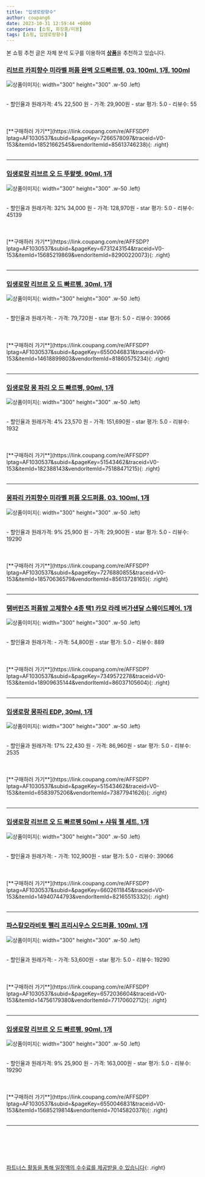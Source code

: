 ```yaml
---
title: "입생로랑향수"
author: coupang6
date: 2023-10-31 12:59:44 +0800
categories: [쇼핑, 화장품/미용]
tags: [쇼핑, 입생로랑향수]
---
```


본 쇼핑 추천 글은 자체 분석 도구를 이용하여 [**상품**](https://link.coupang.com/a/bao1ui)을 추천하고 있습니다.

### [리브르 카피향수 미라벨 퍼퓸 완벽 오드빠르펭, 03. 100ml, 1개, 100ml](https://link.coupang.com/re/AFFSDP?lptag=AF1030537&subid=&pageKey=7266578097&traceid=V0-153&itemId=18521662545&vendorItemId=85613746238)

![상품이미지](https://thumbnail6.coupangcdn.com/thumbnails/remote/230x230ex/image/vendor_inventory/dd1b/99acc93a20d5e4bf683685c14903d9553c47088cea6f5d167158682400d1.png){: width="300" height="300" .w-50 .left}


<br>
- 할인율과 원래가격: 4%  22,500   원
- 가격: 29,900원
- star 평가: 5.0
- 리뷰수: 55
<br>
<br>
<br>
<br>
[**구매하러 가기**](https://link.coupang.com/re/AFFSDP?lptag=AF1030537&subid=&pageKey=7266578097&traceid=V0-153&itemId=18521662545&vendorItemId=85613746238){: .right}
<br>
<br>

---

### [입생로랑 리브르 오 드 뚜왈렛, 90ml, 1개](https://link.coupang.com/re/AFFSDP?lptag=AF1030537&subid=&pageKey=6731243154&traceid=V0-153&itemId=15685219869&vendorItemId=82900220073)

![상품이미지](https://thumbnail7.coupangcdn.com/thumbnails/remote/230x230ex/image/vendor_inventory/061b/9076a3f54e179d46da6783a5ab239a3706defd4b8196b871f953f1996fd3.jpg){: width="300" height="300" .w-50 .left}


<br>
- 할인율과 원래가격: 32%  34,000   원
- 가격: 128,970원
- star 평가: 5.0
- 리뷰수: 45139
<br>
<br>
<br>
<br>
[**구매하러 가기**](https://link.coupang.com/re/AFFSDP?lptag=AF1030537&subid=&pageKey=6731243154&traceid=V0-153&itemId=15685219869&vendorItemId=82900220073){: .right}
<br>
<br>

---

### [입생로랑 리브르 오 드 빠르펭, 30ml, 1개](https://link.coupang.com/re/AFFSDP?lptag=AF1030537&subid=&pageKey=6550046831&traceid=V0-153&itemId=14618899803&vendorItemId=81860575234)

![상품이미지](https://thumbnail8.coupangcdn.com/thumbnails/remote/230x230ex/image/vendor_inventory/a9d7/015b8296d7b447d1705bc578bec346c16180a489eeece880ff7974b8d1ba.png){: width="300" height="300" .w-50 .left}


<br>
- 할인율과 원래가격: 
- 가격: 79,720원
- star 평가: 5.0
- 리뷰수: 39066
<br>
<br>
<br>
<br>
[**구매하러 가기**](https://link.coupang.com/re/AFFSDP?lptag=AF1030537&subid=&pageKey=6550046831&traceid=V0-153&itemId=14618899803&vendorItemId=81860575234){: .right}
<br>
<br>

---

### [입생로랑 몽 파리 오 드 빠르펭, 90ml, 1개](https://link.coupang.com/re/AFFSDP?lptag=AF1030537&subid=&pageKey=51543462&traceid=V0-153&itemId=182388143&vendorItemId=75188471215)

![상품이미지](https://thumbnail10.coupangcdn.com/thumbnails/remote/230x230ex/image/vendor_inventory/941e/ea9d41e7f6b5c456778e7df3882b53995609130fd2d2b695dbe22e6f6e02.jpg){: width="300" height="300" .w-50 .left}


<br>
- 할인율과 원래가격: 4%  23,570   원
- 가격: 151,690원
- star 평가: 5.0
- 리뷰수: 1932
<br>
<br>
<br>
<br>
[**구매하러 가기**](https://link.coupang.com/re/AFFSDP?lptag=AF1030537&subid=&pageKey=51543462&traceid=V0-153&itemId=182388143&vendorItemId=75188471215){: .right}
<br>
<br>

---

### [몽파리 카피향수 미라벨 퍼퓸 오드퍼퓸, 03. 100ml, 1개](https://link.coupang.com/re/AFFSDP?lptag=AF1030537&subid=&pageKey=7276880855&traceid=V0-153&itemId=18570636579&vendorItemId=85613728165)

![상품이미지](https://thumbnail9.coupangcdn.com/thumbnails/remote/230x230ex/image/vendor_inventory/6f60/9d1169f1cbfd5d18491d825a4d9e74289950f3b77216807036db80339965.png){: width="300" height="300" .w-50 .left}


<br>
- 할인율과 원래가격: 9%  25,900   원
- 가격: 29,900원
- star 평가: 5.0
- 리뷰수: 19290
<br>
<br>
<br>
<br>
[**구매하러 가기**](https://link.coupang.com/re/AFFSDP?lptag=AF1030537&subid=&pageKey=7276880855&traceid=V0-153&itemId=18570636579&vendorItemId=85613728165){: .right}
<br>
<br>

---

### [탬버린즈 퍼퓸밤 고체향수 4종 택1 카모 라레 버가샌달 스웨이드페어, 1개](https://link.coupang.com/re/AFFSDP?lptag=AF1030537&subid=&pageKey=7349572278&traceid=V0-153&itemId=18909635144&vendorItemId=86037105604)

![상품이미지](https://thumbnail7.coupangcdn.com/thumbnails/remote/230x230ex/image/vendor_inventory/4b4a/f53d54e51d52ac61a2f96e64123a06d6d0fe91fbb5d206d54295c3c4c407.jpg){: width="300" height="300" .w-50 .left}


<br>
- 할인율과 원래가격: 
- 가격: 54,800원
- star 평가: 5.0
- 리뷰수: 889
<br>
<br>
<br>
<br>
[**구매하러 가기**](https://link.coupang.com/re/AFFSDP?lptag=AF1030537&subid=&pageKey=7349572278&traceid=V0-153&itemId=18909635144&vendorItemId=86037105604){: .right}
<br>
<br>

---

### [입생로랑 몽파리 EDP, 30ml, 1개](https://link.coupang.com/re/AFFSDP?lptag=AF1030537&subid=&pageKey=51543462&traceid=V0-153&itemId=6583975206&vendorItemId=73877941626)

![상품이미지](https://thumbnail8.coupangcdn.com/thumbnails/remote/230x230ex/image/vendor_inventory/2577/b0292c1d4664e2a4369441883aa3ec3bd2b3fed075fa6ca1395b74bbf44f.jpg){: width="300" height="300" .w-50 .left}


<br>
- 할인율과 원래가격: 17%  22,430   원
- 가격: 86,960원
- star 평가: 5.0
- 리뷰수: 2535
<br>
<br>
<br>
<br>
[**구매하러 가기**](https://link.coupang.com/re/AFFSDP?lptag=AF1030537&subid=&pageKey=51543462&traceid=V0-153&itemId=6583975206&vendorItemId=73877941626){: .right}
<br>
<br>

---

### [입생로랑 리브르 오 드 빠르펭 50ml + 샤워 젤 세트, 1개](https://link.coupang.com/re/AFFSDP?lptag=AF1030537&subid=&pageKey=6602611845&traceid=V0-153&itemId=14940744793&vendorItemId=82165515332)

![상품이미지](https://thumbnail10.coupangcdn.com/thumbnails/remote/230x230ex/image/vendor_inventory/a32c/2c4630204fd496b0edd5247ba866bad2515e07a76d14a4587eb4af7d8afe.png){: width="300" height="300" .w-50 .left}


<br>
- 할인율과 원래가격: 
- 가격: 102,900원
- star 평가: 5.0
- 리뷰수: 39066
<br>
<br>
<br>
<br>
[**구매하러 가기**](https://link.coupang.com/re/AFFSDP?lptag=AF1030537&subid=&pageKey=6602611845&traceid=V0-153&itemId=14940744793&vendorItemId=82165515332){: .right}
<br>
<br>

---

### [파스칼모라비토 펠리 프리시우스 오드퍼퓸, 100ml, 1개](https://link.coupang.com/re/AFFSDP?lptag=AF1030537&subid=&pageKey=6572036604&traceid=V0-153&itemId=14756179380&vendorItemId=77170602712)

![상품이미지](https://thumbnail9.coupangcdn.com/thumbnails/remote/230x230ex/image/retail/images/2101010399654146-2f34f0b8-1eef-4648-810e-5c594671ec70.png){: width="300" height="300" .w-50 .left}


<br>
- 할인율과 원래가격: 
- 가격: 53,600원
- star 평가: 5.0
- 리뷰수: 19290
<br>
<br>
<br>
<br>
[**구매하러 가기**](https://link.coupang.com/re/AFFSDP?lptag=AF1030537&subid=&pageKey=6572036604&traceid=V0-153&itemId=14756179380&vendorItemId=77170602712){: .right}
<br>
<br>

---

### [입생로랑 리브르 오 드 빠르펭, 90ml, 1개](https://link.coupang.com/re/AFFSDP?lptag=AF1030537&subid=&pageKey=6550046831&traceid=V0-153&itemId=15685219814&vendorItemId=70145820378)

![상품이미지](https://thumbnail8.coupangcdn.com/thumbnails/remote/230x230ex/image/vendor_inventory/db63/f01668d7df709a903517c5e54d7307ec62c8e37984c73724bfade296d725.jpg){: width="300" height="300" .w-50 .left}


<br>
- 할인율과 원래가격: 9%  25,900   원
- 가격: 163,000원
- star 평가: 5.0
- 리뷰수: 19290
<br>
<br>
<br>
<br>
[**구매하러 가기**](https://link.coupang.com/re/AFFSDP?lptag=AF1030537&subid=&pageKey=6550046831&traceid=V0-153&itemId=15685219814&vendorItemId=70145820378){: .right}
<br>
<br>

---
<br><br><br><br><br> [파트너스 활동을 통해 일정액의 수수료를 제공받을 수 있습니다](https://link.coupang.com/a/bao1ui){: .right}